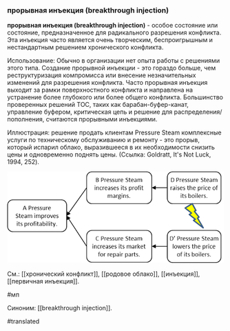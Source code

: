 ### прорывная инъекция (breakthrough injection)

**прорывная инъекция (breakthrough injection)** - особое состояние или состояние, предназначенное для радикального разрешения конфликта. Эта инъекция часто является очень творческим, беспроигрышным и нестандартным решением хронического конфликта.

Использование: Обычно в организации нет опыта работы с решениями этого типа. Создание прорывной инъекции - это гораздо больше, чем реструктуризация компромисса или внесение незначительных изменений для разрешения конфликта. Часто прорывная инъекция выходит за рамки поверхностного конфликта и направлена на устранение более глубокого или более общего конфликта. Большинство проверенных решений TOC, таких как барабан-буфер-канат, управление буфером, критическая цепь и решение для распределения/пополнения, считаются прорывными инъекциями.

Иллюстрация: решение продать клиентам Pressure Steam комплексные услуги по техническому обслуживанию и ремонту - это прорыв, который испарил облако, выразившееся в их необходимости снизить цены и одновременно поднять цены. (Ссылка: Goldratt, It\'s Not Luck, 1994, 252).

![](images/image88.png)

См.: [[хронический конфликт]], [[родовое облако]], [[инъекция]], [[первичная инъекция]].

#мп

Синоним: [[breakthrough injection]].

#translated
